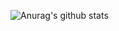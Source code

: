 ![Anurag's github stats](https://github-readme-stats.vercel.app/api?username=AREEG94FAHAD&show_icons=true&theme=radical)
